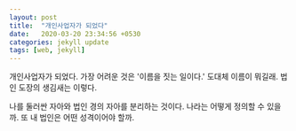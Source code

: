 ```yaml
---
layout: post
title:  "개인사업자가 되었다"
date:   2020-03-20 23:34:56 +0530
categories: jekyll update
tags: [web, jekyll]
---
```


개인사업자가 되었다. 
가장 어려운 것은 '이름을 짓는 일이다.'
도대체 이름이 뭐길래.
법인 도장의 생김새는 이렇다.

나를 둘러싼 자아와 법인 경의 자아를 분리하는 것이다. 
나라는 어떻게 정의할 수 있을까. 
또 내 법인은 어떤 성격이어야 할까. 
